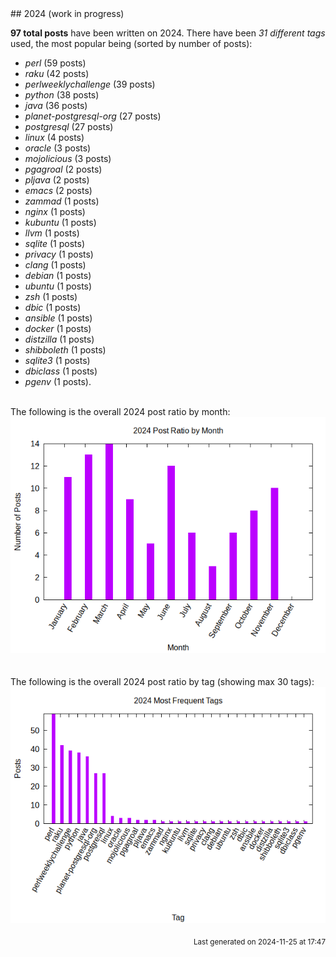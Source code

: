 <a name="2024" />
## 2024 (work in progress)

**97 total posts** have been written on 2024.
There have been *31 different tags* used, the most
popular being (sorted by number of posts):
 
- *perl* (59 posts)  
- *raku* (42 posts)  
- *perlweeklychallenge* (39 posts)  
- *python* (38 posts)  
- *java* (36 posts)  
- *planet-postgresql-org* (27 posts)  
- *postgresql* (27 posts)  
- *linux* (4 posts)  
- *oracle* (3 posts)  
- *mojolicious* (3 posts)  
- *pgagroal* (2 posts)  
- *pljava* (2 posts)  
- *emacs* (2 posts)  
- *zammad* (1 posts)  
- *nginx* (1 posts)  
- *kubuntu* (1 posts)  
- *llvm* (1 posts)  
- *sqlite* (1 posts)  
- *privacy* (1 posts)  
- *clang* (1 posts)  
- *debian* (1 posts)  
- *ubuntu* (1 posts)  
- *zsh* (1 posts)  
- *dbic* (1 posts)  
- *ansible* (1 posts)  
- *docker* (1 posts)  
- *distzilla* (1 posts)  
- *shibboleth* (1 posts)  
- *sqlite3* (1 posts)  
- *dbiclass* (1 posts)  
- *pgenv* (1 posts).<br/>
<br/>
The following is the overall 2024 post ratio by month:
<br/>
    <center>
      <img src="/images/stats/2024-months.png" alt="2024 post ratio per month" />
    </center>
<br/>

<br/>
The following is the overall 2024 post ratio by tag (showing max 30 tags):
<br/>
  <center>
    <img src="/images/stats/2024-tags.png" alt="2024 post ratio per tag" />
  </center>
<br/>

<div align="right">
<small>
Last generated on 2024-11-25 at 17:47
</small>
</div>

<br/>

